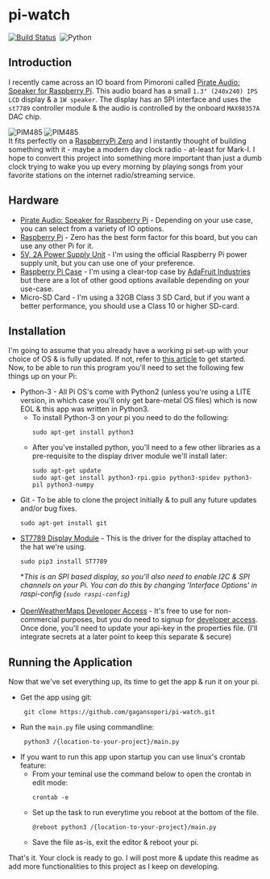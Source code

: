 # pi-watch

[![Build Status](https://github.com/gagansopori/pi-watch/actions/workflows/codeql-analysis.yml/badge.svg)](https://github.com/gagansopori/pi-watch/actions/workflows/codeql-analysis.yml/badge.svg)
[![]()]()
![Python](https://img.shields.io/badge/python-3.x-default.svg)


## Introduction
I recently came across an IO board from Pimoroni called [Pirate Audio: Speaker for Raspberry Pi](https://shop.pimoroni.com/products/pirate-audio-mini-speaker?variant=31189753692243). 
This audio board has a small `1.3" (240x240) IPS LCD` display & a `1W speaker`. The display has an SPI interface and 
uses the `st7789` controller module & the audio is controlled by the onboard `MAX98357A` DAC chip. <p/>
![PIM485](https://cdn.shopify.com/s/files/1/0174/1800/products/pirate-audio-1_192x192.jpg?v=1574158580) ![PIM485](https://cdn.shopify.com/s/files/1/0174/1800/products/Pirate_Audio_Smol_Speaker_1_of_3_192x192.jpg?v=1574166432)<br/>
It fits perfectly on a [RaspberryPi Zero](https://www.raspberrypi.com/products/raspberry-pi-zero-2-w/) and I instantly thought of building something with it - maybe a modern day clock radio - at-least for Mark-I. I hope to convert this project 
into something more important than just a dumb clock trying to wake you up every morning by playing songs from your favorite stations on the internet radio/streaming service.

## Hardware
 * [Pirate Audio: Speaker for Raspberry Pi](https://shop.pimoroni.com/products/pirate-audio-mini-speaker?variant=31189753692243) - Depending on your use case, you can select from a variety of IO options.
 * [Raspberry Pi](https://www.raspberrypi.com/products/raspberry-pi-zero-2-w/) - Zero has the best form factor for this board, but you can use any other Pi for it.
 * [5V, 2A Power Supply Unit](https://www.raspberrypi.com/products/raspberry-pi-universal-power-supply/) - I'm using the official Raspberry Pi power supply unit, but you can use one of your preference.
 * [Raspberry Pi Case](https://www.adafruit.com/product/3252) - I'm using a clear-top case by [AdaFruit Industries](https://www.adafruit.com/) but there are a lot of other good options available depending on your use-case.
 * Micro-SD Card - I'm using a 32GB Class 3 SD Card, but if you want a better performance, you should use a Class 10 or higher SD-card.

## Installation
I'm going to assume that you already have a working pi set-up with your choice of OS & is fully updated. If not, refer to [this article](https://projects.raspberrypi.org/en/projects/raspberry-pi-getting-started) to get started. Now, to be able to run this program you'll need to set the following few things up on your Pi:
* Python-3 - All Pi OS's come with Python2 (unless you're using a LITE version, in which case you'll only get bare-metal OS files) which is now EOL & this app was written in Python3.
  * To install Python-3 on your pi you need to do the following:
      ```
      sudo apt-get install python3
      ```
  * After you've installed python, you'll need to a few other libraries as a pre-requisite to the display driver module we'll install later:
    ```
    sudo apt-get update
    sudo apt-get install python3-rpi.gpio python3-spidev python3-pil python3-numpy
    ```
* Git - To be able to clone the project initially & to pull any future updates and/or bug fixes.
  ```
  sudo apt-get install git
  ```
* [ST7789 Display Module](https://pypi.org/project/ST7789/) - This is the driver for the display attached to the hat we're using.
  ```
  sudo pip3 install ST7789
  ```
  \*_This is an SPI based display, so you'll also need to enable I2C & SPI channels on your Pi. You can do this by changing 'Interface Options' in raspi-config (```sudo raspi-config```)_<br><br/>
* [OpenWeatherMaps Developer Access](https://openweathermap.org/) - It's free to use for non-commercial purposes, but you do need to signup for [developer access](https://openweathermap.org/price). Once done, you'll need to update your api-key in the properties file. (I'll integrate secrets at a later point to keep this separate & secure)<br/>


## Running the Application
Now that we've set everything up, its time to get the app & run it on your pi.
 - Get the app using git:
   ```
    git clone https://github.com/gagansopori/pi-watch.git
   ```
 - Run the `main.py` file using commandline:
   ```
    python3 /{location-to-your-project}/main.py
   ```
 - If you want to run this app upon startup you can use linux's crontab feature:
   - From your teminal use the command below to open the crontab in edit mode:
      ```
     crontab -e
     ```
   - Set up the task to run everytime you reboot at the bottom of the file.
     ```
     @reboot python3 /{location-to-your-project}/main.py 
     ```
   - Save the file as-is, exit the editor & reboot your pi.

<p/>

That's it. Your clock is ready to go. I will post more & update this readme as add more functionalities to this project as I keep on developing.
